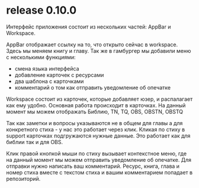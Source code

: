 # release 0.10.0

Интерфейс приложения состоит из нескольких частей: AppBar и Workspace.

AppBar отображает ссылку на то, что открыто сейчас в workspace.
Здесь мы меняем книгу и главу.
Так же в гамбургер мы добавили меню с несколькими функциями:
 - смена языка интерфейса
 - добавление карточек с ресурсами
 - два шаблона с карточками
 - комментарий о том как отправить уведомление об опечатке

Workspace состоит из карточек, которые добавляет юзер, и распалагает как ему удобно.
Основная работа происходит в карточках.
На данный момент мы можем отображать Библию, TN, TQ, OBS, OBSTN, OBSTQ

Так как заметки и вопросы указываются не в общем для главы а для конкретного стиха - у нас это работает через клик.
Кликая по стиху в support карточках подгружаются нужные данные. Это работает как для библии так и для OBS.

Клик правой кнопкой мыши по стиху вызывает контекстное меню, где на данный момент мы можем отправить уведомление об опечатке. 
Для отправки нужно написать ваш комментарий. Ресурс, книга, глава и номер стиха вместе с текстом стиха и вашим комментарием попадает в репозиторий.

